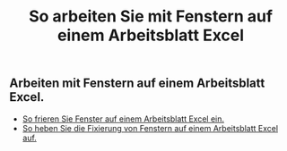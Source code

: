 ﻿---
title: So arbeiten Sie mit Fenstern auf einem Arbeitsblatt Excel
second_title: Documen
linktitle: Bereich
type: docs
url: /de/worksheets/panes/
keywords: How to work with panes on an Excel worksheet
description: Aspose.Cells Cloud REST API unterstützt die Arbeit mit Fenstern auf einem Excel Arbeitsblatt. SDK unterstützt verschiedene Entwicklungssprachen. Dazu gehören Android, C#, Go, Java, NodeJS, Perl, PHP, Python, Ruby und Swift
weight: 20
kwords: Excel, Office Cloud, REST API, Tabellenkalkulation, PDF, CSV, Json, Markdown, So arbeiten Sie mit Bereichen in einem Excel-Arbeitsblatt
---
## Arbeiten mit Fenstern auf einem Arbeitsblatt Excel.

- [So frieren Sie Fenster auf einem Arbeitsblatt Excel ein.](/cells/de/worksheets/panes/freeze/) 
- [So heben Sie die Fixierung von Fenstern auf einem Arbeitsblatt Excel auf.](/cells/de/worksheets/panes/unfreeze/) 


